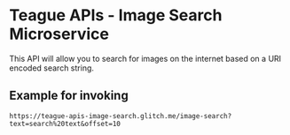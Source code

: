 Teague APIs - Image Search Microservice
====================================

This API will allow you to search for images on the internet based on a URI encoded search string.

Example for invoking
--------------------

`https://teague-apis-image-search.glitch.me/image-search?text=search%20text&offset=10`